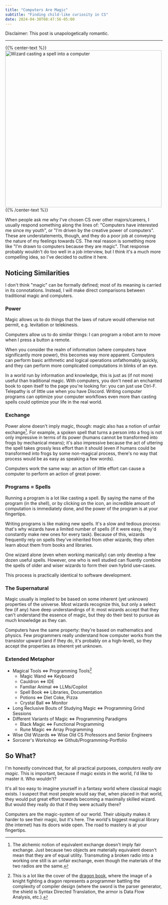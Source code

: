 ```yaml
---
title: "Computers Are Magic"
subtitle: "Finding child-like curiosity in CS"
date: 2024-04-30T08:47:56-05:00
---
```


Disclaimer: This post is unapologetically romantic.

---

{{% center-text %}}
<img src="/images/computers-are-magic.jpg" alt="Wizard casting a spell into a computer" height="500px"/>
{{% /center-text %}}

When people ask me why I've chosen CS over other majors/careers, I usually respond something along the lines of: "Computers have interested me since my youth", or "I'm driven by the creative power of computers".
These are understatements, though, and they do a poor job at conveying the nature of my feelings towards CS.
The real reason is something more like "I'm drawn to computers because they are magic".
That response probably wouldn't do too well in a job interview, but I think it's a much more compelling idea, so I've decided to outline it here.

## Noticing Similarities

I don't think "magic" can be formally defined; most of its meaning is carried in its connotations.
Instead, I will make direct comparisons between traditional magic and computers.

### Power

Magic allows us to do things that the laws of nature would otherwise not permit, e.g. levitation or telekinesis.

Computers allow us to do similar things: I can program a robot arm to move when I press a button a remote.

When you consider the realm of information (where computers have significantly more power), this becomes way more apparent.
Computers can perform basic arithmetic and logical operations unfathomably quickly, and they can perform more complicated computations in blinks of an eye.

In a world run by information and knowledge, this is just as (if not more) useful than traditional magic.
With computers, you don't need an enchanted book to open itself to the page you're looking for: you can just use Ctrl-F.
Telepathy is of little use when you have Discord.
Writing computer programs can optimize your computer workflows even more than casting spells could optimize your life in the real world.

### Exchange

Power alone doesn't imply magic, though: magic also has a notion of unfair exchange[^eq-ex].
For example, a spoken spell that turns a person into a frog is not only impressive in terms of its power (humans cannot be transformed into frogs by mechanical means); it's also impressive because the act of uttering the spell takes grossly less effort than it should (even if humans could be transformed into frogs by some non-magical process, there's no way that process would be as easy as speaking a few words).

[^eq-ex]: The alchemic notion of equivalent exchange doesn't imply fair exchange.
Just because two objects are materially equivalent doesn't mean that they are of equal utility.
Transmuting a broken radio into a working one still is an unfair exchange, even though the materials of the two radios are the same.

Computers work the same way: an action of little effort can cause a computer to perform an action of great power.

### Programs = Spells

Running a program is a lot like casting a spell.
By saying the name of the program (in the shell), or by clicking on the icon, an incredible amount of computation is immediately done, and the power of the program is at your fingertips.

Writing programs is like making new spells.
It's a slow and tedious process: that's why wizards have a limited number of spells (if it were easy, they'd constantly make new ones for every task).
Because of this, wizards frequently rely on spells they've inherited from other wizards; they often learn about them from books and libraries.

One wizard alone (even when working manically) can only develop a few dozen useful spells.
However, one who is well studied can fluently combine the spells of older and wiser wizards to form their own hybrid use-cases.

This process is practically identical to software development.

### The Supernatural

Magic usually is implied to be based on some inherent (yet unknown) properties of the universe.
Most wizards recognize this, but only a select few (if any) have deep understandings of it: most wizards accept that they can't understand the essence of magic, but they do their best to pursue as much knowledge as they can.

Computers have the same property: they're based on mathematics and physics.
Few programmers really understand how computer works from the transistor upward (and if they do, it's probably on a high-level), so they accept the properties as inherent yet unknown.

### Extended Metaphor

- Magical Tools <=> Programming Tools[^dragon-book-cover]
    - Magic Wand <=> Keyboard
    - Cauldron <=> IDE
    - Familiar Animal <=> LLMs/Copilot
    - Spell Book <=> Libraries, Documentation
    - Potions <=> Diet Coke, Pizza
    - Crystal Ball <=> Monitor
- Long Reclusive Bouts of Studying Magic <=> Programming Grind Sessions
- Different Variants of Magic <=> Programming Paradigms
    - Black Magic <=> Functional Programming
    - Rune Magic <=> Array Programming
- Wise Old Wizards <=> Wise Old CS Professors and Senior Engineers
- Sorcerer's Workshop <=> Github/Programming-Portfolio

[^dragon-book-cover]: This is a lot like the cover of the [dragon book](https://en.wikipedia.org/wiki/Compilers:_Principles,_Techniques,_and_Tools), where the image of a knight fighting a dragon represents a programmer battling the complexity of compiler design (where the sword is the parser generator, the shield is Syntax Directed Translation, the armor is Data Flow Analysis, etc.).

## So What?

I'm honestly convinced that, for all practical purposes, *computers really are magic*.
This is important, because if magic exists in the world, I'd like to master it.
Who wouldn't?

It's all too easy to imagine yourself in a fantasy world where classical magic exists.
I suspect that most people would say that, when placed in that world, they would put great effort towards becoming a maximally skilled wizard.
But would they really do that if they were actually there?

Computers are the magic-system of our world.
Their ubiquity makes it harder to see their magic, but it's here.
The world's biggest magical library (the internet) has its doors wide open.
The road to mastery is at your fingertips.
